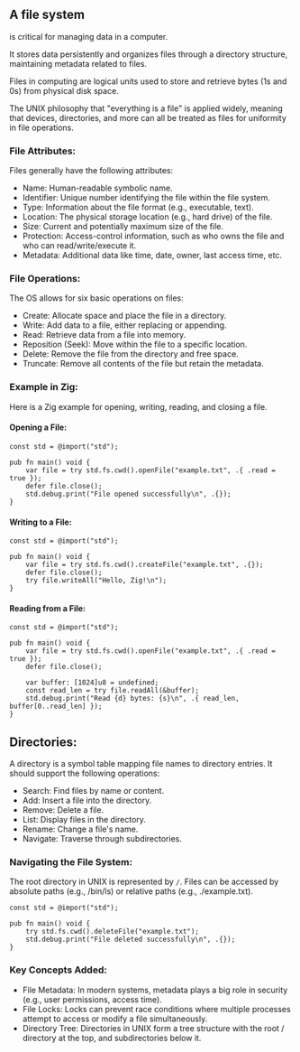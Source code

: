 ## A file system 
is critical for managing data in a computer. 

It stores data persistently and organizes files through a directory structure, maintaining metadata related to files. 

Files in computing are logical units used to store and retrieve bytes (1s and 0s) from physical disk space. 

The UNIX philosophy that "everything is a file" is applied widely, meaning that devices, directories, and more can all be treated as files for uniformity in file operations.

### File Attributes:

Files generally have the following attributes:
- Name: Human-readable symbolic name.
- Identifier: Unique number identifying the file within the file system.
- Type: Information about the file format (e.g., executable, text).
- Location: The physical storage location (e.g., hard drive) of the file.
- Size: Current and potentially maximum size of the file.
- Protection: Access-control information, such as who owns the file and who can read/write/execute it.
- Metadata: Additional data like time, date, owner, last access time, etc.

### File Operations:

The OS allows for six basic operations on files:
- Create: Allocate space and place the file in a directory.
- Write: Add data to a file, either replacing or appending.
- Read: Retrieve data from a file into memory.
- Reposition (Seek): Move within the file to a specific location.
- Delete: Remove the file from the directory and free space.
- Truncate: Remove all contents of the file but retain the metadata.

### Example in Zig:
Here is a Zig example for opening, writing, reading, and closing a file.

#### Opening a File:
```zig
const std = @import("std");

pub fn main() void {
    var file = try std.fs.cwd().openFile("example.txt", .{ .read = true });
    defer file.close();
    std.debug.print("File opened successfully\n", .{});
}
```
#### Writing to a File:
```zig
const std = @import("std");

pub fn main() void {
    var file = try std.fs.cwd().createFile("example.txt", .{});
    defer file.close();
    try file.writeAll("Hello, Zig!\n");
}
```
#### Reading from a File:
```zig
const std = @import("std");

pub fn main() void {
    var file = try std.fs.cwd().openFile("example.txt", .{ .read = true });
    defer file.close();

    var buffer: [1024]u8 = undefined;
    const read_len = try file.readAll(&buffer);
    std.debug.print("Read {d} bytes: {s}\n", .{ read_len, buffer[0..read_len] });
}
```

## Directories:
A directory is a symbol table mapping file names to directory entries. It should support the following operations:

- Search: Find files by name or content.
- Add: Insert a file into the directory.
- Remove: Delete a file.
- List: Display files in the directory.
- Rename: Change a file's name.
- Navigate: Traverse through subdirectories.

### Navigating the File System:
The root directory in UNIX is represented by `/`. Files can be accessed by absolute paths (e.g., /bin/ls) or relative paths (e.g., ./example.txt).
```zig
const std = @import("std");

pub fn main() void {
    try std.fs.cwd().deleteFile("example.txt");
    std.debug.print("File deleted successfully\n", .{});
}
```
### Key Concepts Added:
- File Metadata: In modern systems, metadata plays a big role in security (e.g., user permissions, access time).
- File Locks: Locks can prevent race conditions where multiple processes attempt to access or modify a file simultaneously.
- Directory Tree: Directories in UNIX form a tree structure with the root / directory at the top, and subdirectories below it.
